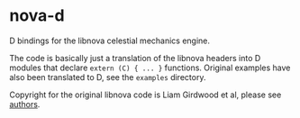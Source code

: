 # nova-d

D bindings for the libnova celestial mechanics engine.

The code is basically just a translation of the libnova headers into D modules that declare `extern (C) { ... }` functions.
Original examples have also been translated to D, see the `examples` directory.

Copyright for the original libnova code is Liam Girdwood et al, please see [authors](https://sourceforge.net/p/libnova/libnova/ci/master/tree/AUTHORS).
